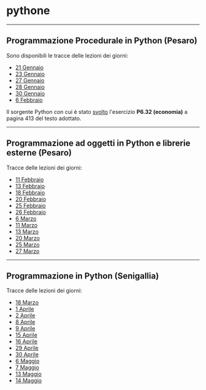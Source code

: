 # pythone

-----

## Programmazione Procedurale in Python (Pesaro)

Sono disponibili le tracce delle lezioni dei giorni:

* [21 Gennaio](pesaro/2025_01_21.pdf)
* [23 Gennaio](pesaro/2025_01_23.pdf)
* [27 Gennaio](pesaro/2025_01_27.pdf)
* [28 Gennaio](pesaro/2025_01_28.pdf)
* [30 Gennaio](pesaro/2025_01_30.pdf)
* [6 Febbraio](pesaro/2025_02_06.pdf)

Il sorgente Python con cui è stato [svolto](discount.py) l'esercizio **P6.32 (economia)**
a pagina 413 del testo adottato.

-----

## Programmazione ad oggetti in Python e librerie esterne (Pesaro)

Tracce delle lezioni dei giorni:

* [11 Febbraio](pesaro/2025_02_11.pdf)
* [13 Febbraio](pesaro/2025_02_13.pdf)
* [18 Febbraio](pesaro/2025_02_18.pdf)
* [20 Febbraio](pesaro/2025_02_20.pdf)
* [25 Febbraio](pesaro/2025_02_25.pdf)
* [26 Febbraio](pesaro/2025_02_26.pdf)
* [6  Marzo](pesaro/2025_03_06.pdf)
* [11 Marzo](pesaro/2025_03_11.pdf)
* [13 Marzo](pesaro/2025_03_13.pdf)
* [20 Marzo](pesaro/2025_03_20.pdf)
* [25 Marzo](pesaro/2025_03_25.pdf)
* [27 Marzo](pesaro/2025_03_27.pdf)

-----

## Programmazione in Python (Senigallia)

Tracce delle lezioni dei giorni:

* [18 Marzo](senigallia/2025_03_18.pdf)
* [1 Aprile](senigallia/2025_04_01.pdf)
* [2 Aprile](senigallia/2025_04_02.pdf)
* [8 Aprile](senigallia/2025_04_08.pdf)
* [9 Aprile](senigallia/2025_04_09.pdf)
* [15 Aprile](senigallia/2025_04_15.pdf)
* [16 Aprile](senigallia/2025_04_16.pdf)
* [29 Aprile](senigallia/2025_04_29.pdf)
* [30 Aprile](senigallia/2025_04_30.pdf)
* [6 Maggio](senigallia/2025_05_06.pdf)
* [7 Maggio](senigallia/2025_05_07.pdf)
* [13 Maggio](senigallia/2025_05_13.pdf)
* [14 Maggio](senigallia/2025_05_14.pdf)
